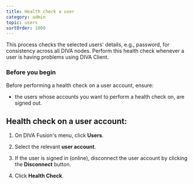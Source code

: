 ```yaml
---
title: Health check a user
category: admin
topic: users
sortOrder: 1000
---
```


This process checks the selected users' details, e.g., password, for consistency across all DIVA nodes. Perform this health check whenever a user is having problems using DIVA Client.

### Before you begin

Before performing a health check on a user account, ensure:

  - the users whose accounts you want to perform a health check on, are signed out.

## Health check on a user account:

1. On DIVA Fusion's menu, click **Users**.

2. Select the relevant **user account**.

3. If the user is signed in (online), disconnect the user account by clicking the **Disconnect** button.

4. Click **Health Check**.
